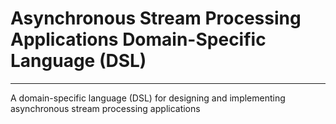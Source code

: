 # Asynchronous Stream Processing Applications Domain-Specific Language (DSL)
---

A domain-specific language (DSL) for designing and implementing asynchronous stream processing applications
